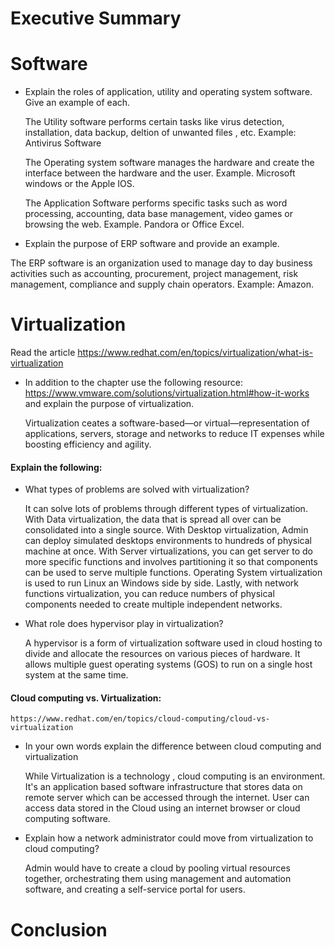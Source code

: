 # Executive Summary

# Software 
* Explain the roles of application, utility and operating system software. Give an example of each. 

  The Utility software performs certain tasks like virus detection, installation, data backup, deltion of unwanted files , etc. Example: Antivirus Software
 
  The Operating system software manages the hardware and create the interface between the hardware and the user. Example. Microsoft windows or the Apple IOS.
  
   The Application Software performs specific tasks such as word processing, accounting, data base management, video games or browsing the web. Example. Pandora or Office Excel. 
   
* Explain the purpose of ERP software and provide an example. 

 The ERP software is an organization used to manage day to day business activities such as accounting, procurement, project management, risk management, compliance and supply chain operators. Example: Amazon.

# Virtualization

Read the article 
https://www.redhat.com/en/topics/virtualization/what-is-virtualization

* In addition to the chapter use the following resource:  https://www.vmware.com/solutions/virtualization.html#how-it-works
and explain the purpose of virtualization. 

  Virtualization ceates a software-based—or virtual—representation of applications, servers, storage and networks to reduce IT expenses while boosting efficiency and agility.
#### Explain the following: 
* What types of problems are solved with virtualization? 

   It can solve lots of problems through different types of virtualization. With Data virtualization, the data that is spread all over can be consolidated into a single source. With Desktop virtualization, Admin can deploy simulated desktops environments to hundreds of physical machine at once. With Server virtualizations, you can get server to do more specific functions and involves partitioning it so that components can be used to serve multiple functions. Operating System virtualization is used to run Linux an Windows side by side. Lastly, with network functions virtualization, you can reduce numbers of physical components needed to create multiple independent networks. 
 
* What role does hypervisor play in virtualization? 

   A hypervisor is a form of virtualization software used in cloud hosting to divide and allocate the resources on various pieces of hardware. It allows multiple guest operating systems (GOS) to run on a single host system at the same time. 

#### Cloud computing vs. Virtualization: 
    https://www.redhat.com/en/topics/cloud-computing/cloud-vs-virtualization  
 
* In your own words explain the difference between cloud computing and virtualization  

   While Virtualization is a technology , cloud computing is an environment. It's an application based software infrastructure that stores data on remote server which can be accessed through the internet. User can access data stored in the Cloud using an internet browser or cloud computing software. 
* Explain how a network administrator could move from virtualization to cloud computing? 
 
  Admin would have to create a cloud by pooling virtual resources together, orchestrating them using management and automation software, and creating a self-service portal for users. 
# Conclusion
